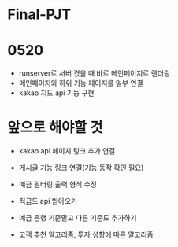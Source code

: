 # Final-PJT

# 0520
- runserver로 서버 켰을 때 바로 메인페이지로 렌더링
- 메인페이지와 하위 기능 페이지를 일부 연결
- kakao 지도 api 기능 구현

# 앞으로 해야할 것
- kakao api 페이지 링크 추가 연결
- 게시글 기능 링크 연결(기능 동작 확인 필요)

- 예금 필터링 출력 형식 수정
- 적금도 api 받아오기
- 예금 은행 기준말고 다른 기준도 추가하기

- 고객 추천 알고리즘, 투자 성향에 따른 알고리즘

